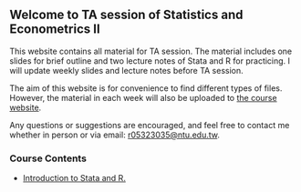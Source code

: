 ## Welcome to TA session of Statistics and Econometrics II

This website contains all material for TA session. The material includes one slides for brief outline and two lecture notes of Stata and R for practicing. I will update weekly slides and lecture notes before TA session.

The aim of this website is for convenience to find different types of files. However, the material in each week will also be uploaded to [the course website](https://cool.ntu.edu.tw/courses/213).

Any questions or suggestions are encouraged, and feel free to contact me whether in person or via email: r05323035@ntu.edu.tw.

### Course Contents

* [Introduction to Stata and R.](https://github.com/goatinooo/TAsession/blob/master/notebooks/TA_0226.ipynb)

